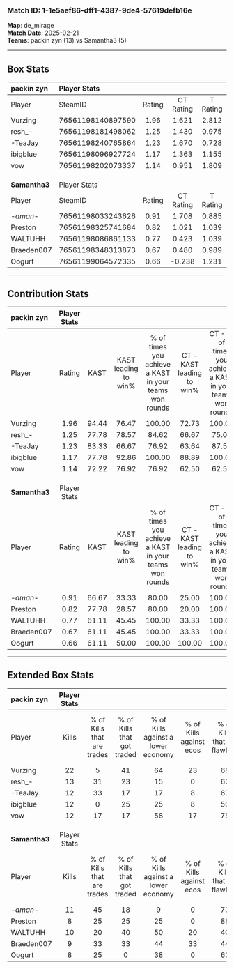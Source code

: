 ### Match ID: 1-1e5aef86-dff1-4387-9de4-57619defb16e  
**Map**: de_mirage  
**Match Date**: 2025-02-21  
**Teams**: packin zyn (13) vs Samantha3 (5)  

---  

## Box Stats  

| **packin zyn** | Player Stats      |        |           |          |       |       |       |         |        |      |     |
| :- | :- | :-: | :-: | :-: | :-: | :-: | :-: | :-: | :-: | :-: | :-: |
| Player         | SteamID           | Rating | CT Rating | T Rating | KAST  |  ADR  | Kills | Assists | Deaths | K/D  | HS% |
| Vurzing        | 76561198140897590 |  1.96  |   1.621   |  2.812   | 94.44 | 125.3 |  22   |    8    |   10   | 2.20 | 18  |
| resh_-         | 76561198181498062 |  1.25  |   1.430   |  0.975   | 77.78 | 74.9  |  13   |    4    |   9    | 1.44 | 61  |
| -TeaJay        | 76561198240765864 |  1.23  |   1.670   |  0.728   | 83.33 | 81.8  |  12   |    9    |   11   | 1.09 | 33  |
| ibigblue       | 76561198096927724 |  1.17  |   1.363   |  1.155   | 77.78 | 69.8  |  12   |    2    |   9    | 1.33 | 66  |
| vow            | 76561198202073337 |  1.14  |   0.951   |  1.809   | 72.22 | 77.3  |  12   |    4    |   10   | 1.20 | 66  |
|                |                   |        |           |          |       |       |       |         |        |      |     |
|                |                   |        |           |          |       |       |       |         |        |      |     |
|                |                   |        |           |          |       |       |       |         |        |      |     |
| **Samantha3**  | Player Stats      |        |           |          |       |       |       |         |        |      |     |
| Player         | SteamID           | Rating | CT Rating | T Rating | KAST  |  ADR  | Kills | Assists | Deaths | K/D  | HS% |
| -_aman_-       | 76561198033243626 |  0.91  |   1.708   |  0.885   | 66.67 | 71.2  |  11   |    4    |   14   | 0.79 | 54  |
| Preston        | 76561198325741684 |  0.82  |   1.021   |  1.039   | 77.78 | 69.2  |   8   |    6    |   15   | 0.53 |  0  |
| WALTUHH        | 76561198086861133 |  0.77  |   0.423   |  1.039   | 61.11 | 65.1  |  10   |    4    |   15   | 0.67 | 60  |
| Braeden007     | 76561198348313873 |  0.67  |   0.480   |  0.989   | 61.11 | 57.6  |   9   |    3    |   16   | 0.56 | 55  |
| Oogurt         | 76561199064572335 |  0.66  |  -0.238   |  1.231   | 61.11 | 54.7  |   8   |    2    |   14   | 0.57 | 50  |
---  

## Contribution Stats  

| **packin zyn** | Player Stats |       |                      |                                                        |                           |                                                             |                          |                                                            |
| :- | :-: | :-: | :-: | :-: | :-: | :-: | :-: | :-: |
| Player         |    Rating    | KAST  | KAST leading to win% | % of times you achieve a KAST in your teams won rounds | CT - KAST leading to win% | CT - % of times you achieve a KAST in your teams won rounds | T - KAST leading to win% | T - % of times you achieve a KAST in your teams won rounds |
| Vurzing        |     1.96     | 94.44 |        76.47         |                         100.00                         |           72.73           |                           100.00                            |          83.33           |                           100.00                           |
| resh_-         |     1.25     | 77.78 |        78.57         |                         84.62                          |           66.67           |                            75.00                            |          100.00          |                           100.00                           |
| -TeaJay        |     1.23     | 83.33 |        66.67         |                         76.92                          |           63.64           |                            87.50                            |          75.00           |                           60.00                            |
| ibigblue       |     1.17     | 77.78 |        92.86         |                         100.00                         |           88.89           |                           100.00                            |          100.00          |                           100.00                           |
| vow            |     1.14     | 72.22 |        76.92         |                         76.92                          |           62.50           |                            62.50                            |          100.00          |                           100.00                           |
|                |              |       |                      |                                                        |                           |                                                             |                          |                                                            |
|                |              |       |                      |                                                        |                           |                                                             |                          |                                                            |
|                |              |       |                      |                                                        |                           |                                                             |                          |                                                            |
| **Samantha3**  | Player Stats |       |                      |                                                        |                           |                                                             |                          |                                                            |
| Player         |    Rating    | KAST  | KAST leading to win% | % of times you achieve a KAST in your teams won rounds | CT - KAST leading to win% | CT - % of times you achieve a KAST in your teams won rounds | T - KAST leading to win% | T - % of times you achieve a KAST in your teams won rounds |
| -_aman_-       |     0.91     | 66.67 |        33.33         |                         80.00                          |           25.00           |                           100.00                            |          37.50           |                           75.00                            |
| Preston        |     0.82     | 77.78 |        28.57         |                         80.00                          |           20.00           |                           100.00                            |          33.33           |                           75.00                            |
| WALTUHH        |     0.77     | 61.11 |        45.45         |                         100.00                         |           33.33           |                           100.00                            |          50.00           |                           100.00                           |
| Braeden007     |     0.67     | 61.11 |        45.45         |                         100.00                         |           33.33           |                           100.00                            |          50.00           |                           100.00                           |
| Oogurt         |     0.66     | 61.11 |        50.00         |                         100.00                         |          100.00           |                           100.00                            |          44.44           |                           100.00                           |
---  

## Extended Box Stats  

| **packin zyn** | Player Stats |                            |                            |                                    |                         |                              |                                 |        |                             |                                     |                          |                               |                            |
| :- | :-: | :-: | :-: | :-: | :-: | :-: | :-: | :-: | :-: | :-: | :-: | :-: | :-: |
| Player         |    Kills     | % of Kills that are trades | % of Kills that got traded | % of Kills against a lower economy | % of Kills against ecos | % of Kills that are flawless | % of Kills that are close duels | Deaths | % of Deaths that get traded | % of Deaths against a lower economy | % of Deaths against ecos | % of Deaths that are flawless | % of Deaths that are close |
| Vurzing        |      22      |             5              |             41             |                 64                 |           23            |              68              |                0                |   10   |             20              |                 40                  |            10            |              50               |             10             |
| resh_-         |      13      |             31             |             23             |                 15                 |            0            |              62              |                0                |   9    |             11              |                 22                  |            0             |              33               |             22             |
| -TeaJay        |      12      |             33             |             17             |                 17                 |            8            |              67              |               17                |   11   |             36              |                 27                  |            0             |              45               |             18             |
| ibigblue       |      12      |             0              |             25             |                 25                 |            8            |              50              |                8                |   9    |             44              |                 22                  |            11            |              78               |             11             |
| vow            |      12      |             17             |             17             |                 58                 |           17            |              75              |                0                |   10   |              0              |                 20                  |            10            |              70               |             0              |
|                |              |                            |                            |                                    |                         |                              |                                 |        |                             |                                     |                          |                               |                            |
|                |              |                            |                            |                                    |                         |                              |                                 |        |                             |                                     |                          |                               |                            |
|                |              |                            |                            |                                    |                         |                              |                                 |        |                             |                                     |                          |                               |                            |
| **Samantha3**  | Player Stats |                            |                            |                                    |                         |                              |                                 |        |                             |                                     |                          |                               |                            |
| Player         |    Kills     | % of Kills that are trades | % of Kills that got traded | % of Kills against a lower economy | % of Kills against ecos | % of Kills that are flawless | % of Kills that are close duels | Deaths | % of Deaths that get traded | % of Deaths against a lower economy | % of Deaths against ecos | % of Deaths that are flawless | % of Deaths that are close |
| -_aman_-       |      11      |             45             |             18             |                 9                  |            0            |              73              |                0                |   14   |             36              |                 14                  |            7             |              64               |             0              |
| Preston        |      8       |             25             |             25             |                 25                 |            0            |              88              |               25                |   15   |             20              |                 20                  |            7             |              53               |             7              |
| WALTUHH        |      10      |             20             |             40             |                 50                 |           20            |              40              |               30                |   15   |             13              |                 13                  |            0             |              67               |             7              |
| Braeden007     |      9       |             33             |             33             |                 44                 |           33            |              44              |                0                |   16   |             31              |                 13                  |            0             |              81               |             6              |
| Oogurt         |      8       |             25             |             0              |                 38                 |            0            |              63              |               13                |   14   |             29              |                 21                  |            14            |              50               |             0              |

